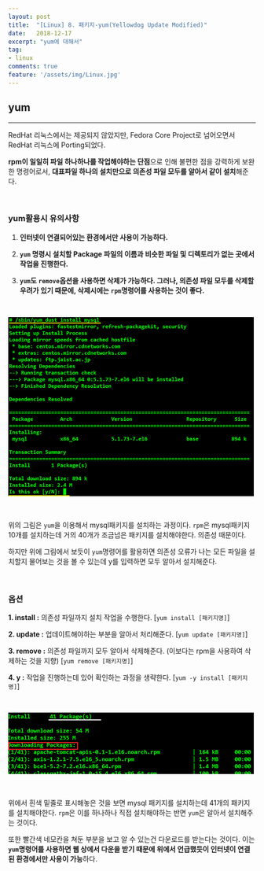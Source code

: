 ```yaml
---
layout: post
title:  "[Linux] 8. 패키지-yum(Yellowdog Update Modified)"
date:   2018-12-17
excerpt: "yum에 대해서"
tag:
- linux
comments: true
feature: '/assets/img/Linux.jpg'
---
```


## yum

---

RedHat 리눅스에서는 제공되지 않았지만, Fedora Core Project로 넘어오면서 RedHat 리눅스에 Porting되었다. 

**rpm이 일일히 파일 하나하나를 작업해야하는 단점**으로 인해 불편한 점을 강력하게 보완한 명령어로서, **대표파일 하나의 설치만으로 의존성 파일 모두를 알아서 같이 설치**해준다.

<br/>

### yum활용시 유의사항

1. **인터넷이 연결되어있는 환경에서만 사용이 가능하다.**

2. **`yum` 명령시 설치할 Package 파일의 이름과 비슷한 파일 및 디렉토리가 없는 곳에서 작업을 진행한다.**

3. **`yum`도 `remove`옵션을 사용하면 삭제가 가능하다. 그러나, 의존성 파일 모두를 삭제할 우려가 있기 때문에, 삭제시에는 `rpm`명령어를 사용하는 것이 좋다.**

<br/>

![linux](/assets/img/yum1.png)

<br/>

위의 그림은 `yum`을 이용해서 mysql패키지를 설치하는 과정이다. `rpm`은 mysql패키지 10개를 설치하는데 거의 40개가 조금넘은 패키지를 설치해야한다. 의존성 때문이다. 

하지만 위에 그림에서 보듯이 `yum`명령어를 활용하면 의존성 오류가 나는 모든 파일을 설치할지 물어보는 것을 볼 수 있는데 y를 입력하면 모두 알아서 설치해준다.

<br/>

### 옵션

**1. install  :** 의존성 파일까지 설치 작업을 수행한다. [`yum install [패키지명]`]

**2. update   :** 업데이트해야하는 부분을 알아서 처리해준다. [`yum update [패키지명]`]

**3. remove   :** 의존성 파일까지 모두 알아서 삭제해준다. (이보다는 rpm을 사용하여 삭제하는 것을 지향) [`yum remove [패키지명]`]

**4. y   :** 작업을 진행하는데 있어 확인하는 과정을 생략한다. [`yum -y install [패키지명]`]


<br/>

![linux](/assets/img/yum2.png)

<br/>

위에서 흰색 밑줄로 표시해놓은 것을 보면 mysql 패키지를 설치하는데 41개의 패키지를 설치해야한다. `rpm`은 이를 하나하나 직접 설치해야하는 반면 `yum`은 알아서 설치해주는 것이다.

또한 빨간색 네모칸을 쳐둔 부분을 보고 알 수 있는건 다운로드를 받는다는 것이다. 이는 **`yum`명령어를 사용하면 웹 상에서 다운을 받기 때문에 위에서 언급했듯이 인터넷이 연결된 환경에서만 사용이 가능**하다.
